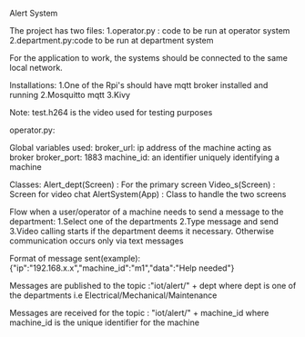 Alert System

The project has two files:
1.operator.py : code to be run at operator system
2.department.py:code to be run at department system

For the application to work, the systems should be connected to the same local network.

Installations:
1.One of the Rpi's should have mqtt broker installed and running
2.Mosquitto mqtt
3.Kivy

Note: test.h264 is the video used for testing purposes

operator.py:

Global variables used:
broker_url: ip address of the machine acting as broker
broker_port: 1883
machine_id: an identifier uniquely identifying a machine

Classes:
Alert_dept(Screen) : For the primary screen 
Video_s(Screen) : Screen for video chat
AlertSystem(App) : Class to handle the two screens

Flow when a user/operator of a machine needs to send a message to the department:
1.Select one of the departments
2.Type message and send
3.Video calling starts if the department deems it necessary. Otherwise communication occurs only via text messages

Format of message sent(example):
{"ip":"192.168.x.x","machine_id":"m1","data":"Help needed"}

Messages are published to the topic :"iot/alert/" + dept
where dept is one of the departments i.e Electrical/Mechanical/Maintenance

Messages are received for the topic : "iot/alert/" + machine_id
where machine_id is the unique identifier for the machine